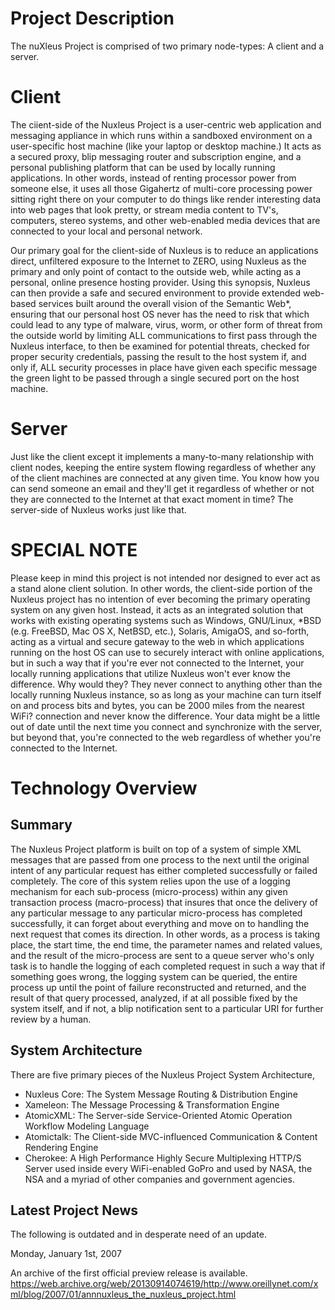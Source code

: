 # Project Description

The nuXleus Project is comprised of two primary node-types: A client and a server.

# Client

The ciient-side of the Nuxleus Project is a user-centric web application and messaging appliance in which runs within a sandboxed environment on a user-specific host machine (like your laptop or desktop machine.) It acts as a secured proxy,  blip messaging router and subscription engine, and a personal publishing platform that can be used by locally running applications. In other words, instead of renting processor power from someone else, it uses all those Gigahertz of multi-core processing power sitting right there on your computer to do things like render interesting data into web pages that look pretty, or stream media content to TV's, computers, stereo systems, and other web-enabled media devices that are connected to your local and personal network.

Our primary goal for the client-side of Nuxleus is to reduce an applications direct, unfiltered exposure to the Internet to ZERO, using Nuxleus as the primary and only point of contact to the outside web, while acting as a personal, online presence hosting provider. Using this synopsis, Nuxleus can then provide a safe and secured environment to provide extended web-based services built around the overall vision of the Semantic Web*, ensuring that our personal host OS never has the need to risk that which could lead to any type of malware, virus, worm, or other form of threat from the outside world by limiting ALL communications to first pass through the Nuxleus interface, to then be examined for potential threats, checked for proper security credentials, passing the result to the host system if, and only if, ALL security processes in place have given each specific message the green light to be passed through a single secured port on the host machine.

# Server

Just like the client except it implements a many-to-many relationship with client nodes, keeping the entire system flowing regardless of whether any of the client machines are connected at any given time. You know how you can send someone an email and they'll get it regardless of whether or not they are connected to the Internet at that exact moment in time? The server-side of Nuxleus works just like that.

# SPECIAL NOTE

Please keep in mind this project is not intended nor designed to ever act as a stand alone client solution. In other words, the client-side portion of the Nuxleus project has no intention of ever becoming the primary operating system on any given host. Instead, it acts as an integrated solution that works with existing operating systems such as Windows, GNU/Linux, *BSD (e.g. FreeBSD, Mac OS X, NetBSD, etc.), Solaris, AmigaOS, and so-forth, acting as a virtual and secure gateway to the web in which applications running on the host OS can use to securely interact with online applications, but in such a way that if you're ever not connected to the Internet, your locally running applications that utilize Nuxleus won't ever know the difference. Why would they? They never connect to anything other than the locally running Nuxleus instance, so as long as your machine can turn itself on and process bits and bytes, you can be 2000 miles from the nearest WiFi? connection and never know the difference. Your data might be a little out of date until the next time you connect and synchronize with the server, but beyond that, you're connected to the web regardless of whether you're connected to the Internet.

# Technology Overview

## Summary

The Nuxleus Project platform is built on top of a system of simple XML messages that are passed from one process to the next until the original intent of any particular request has either completed successfully or failed completely. The core of this system relies upon the use of a logging mechanism for each sub-process (micro-process) within any given transaction process (macro-process) that insures that once the delivery of any particular message to any particular micro-process has completed successfully, it can forget about everything and move on to handling the next request that comes its direction. In other words, as a process is taking place, the start time, the end time, the parameter names and related values, and the result of the micro-process are sent to a queue server who's only task is to handle the logging of each completed request in such a way that if something goes wrong, the logging system can be queried, the entire process up until the point of failure reconstructed and returned, and the result of that query processed, analyzed, if at all possible fixed by the system itself, and if not, a blip notification sent to a particular URI for further review by a human.

## System Architecture

There are five primary pieces of the Nuxleus Project System Architecture,

 * Nuxleus Core: The System Message Routing & Distribution Engine
 * Xameleon: The Message Processing & Transformation Engine
 * AtomicXML: The Server-side Service-Oriented Atomic Operation Workflow Modeling Language
 * Atomictalk: The Client-side MVC-influenced Communication & Content Rendering Engine
 * Cherokee: A High Performance Highly Secure Multiplexing HTTP/S Server used inside every WiFi-enabled GoPro and used by NASA, the NSA and a myriad of other companies and government agencies.

## Latest Project News

The following is outdated and in desperate need of an update.

Monday, January 1st, 2007

An archive of the first official preview release is available. https://web.archive.org/web/20130914074619/http://www.oreillynet.com/xml/blog/2007/01/annnuxleus_the_nuxleus_project.html

